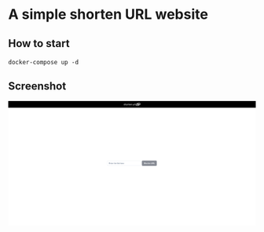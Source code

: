 # A simple shorten URL website

## How to start
```
docker-compose up -d
```

## Screenshot
![alt text](./assets/screencapture-localhost-5173-2023-12-19-00_43_21.png)